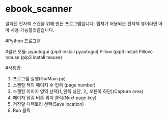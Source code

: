 # ebook_scanner
알라딘 전자책 스캔을 위해 만든 프로그램입니다.
캡처가 허용되는 전자책 뷰어라면 아마 사용 가능할것같습니다.

#Python 프로그램

#필요 모듈:
pyautogui (pip3 install pyautogui)
Pillow (pip3 install Pillow)
mouse (pip3 install mouse)


#사용법:
1. 프로그램 실행(GuiMain.py)
2. 스캔할 책의 페이지 수 입력 (page number)
3. 스캔할 이미지 영역 선택(1_왼쪽 상단, 2_ 오른쪽 하단)(Capture area)
4. 페이지 넘김 버튼 위치 클릭(Next page key)
5. 저장할 디렉토리 선택(Save location)
6. Run 클릭
